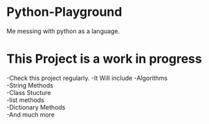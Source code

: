 # Python-Playground
Me messing with python as a language.


# This Project is a work in progress
-Check this project regularly.
-It Will include
-Algorithms</br>
-String Methods</br>
-Class Stucture</br>
-list methods</br>
-Dictionary Methods</br>
-And much more</br>